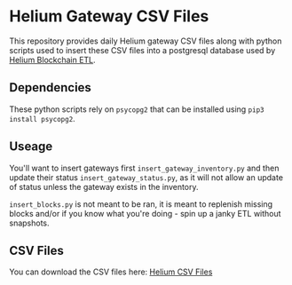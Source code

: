 # Helium Gateway CSV Files

This repository provides daily Helium gateway CSV files along with python scripts used to insert these CSV files into a postgresql database used by [Helium Blockchain ETL](https://github.com/helium/blockchain-etl "Helium Blockchain ETL").

## Dependencies

These python scripts rely on `psycopg2` that can be installed using `pip3 install psycopg2`.

## Useage

You'll want to insert gateways first `insert_gateway_inventory.py` and then update their status `insert_gateway_status.py`, as it will not allow an update of status unless the gateway exists in the inventory.

`insert_blocks.py` is not meant to be ran, it is meant to replenish missing blocks and/or if you know what you're doing - spin up a janky ETL without snapshots.

## CSV Files

You can download the CSV files here: [Helium CSV Files](https://storage.googleapis.com/hotspotrf_csv_files/2022-04-14-06-36-13_files.zip "Helium CSV Files")
